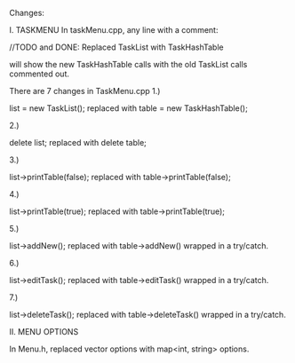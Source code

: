 Changes:

I. TASKMENU
In taskMenu.cpp, any line with a comment:

//TODO and DONE: Replaced TaskList with TaskHashTable

will show the new TaskHashTable calls with the old TaskList calls commented out.

There are 7 changes in TaskMenu.cpp
1.)

list = new TaskList();
replaced with
table = new TaskHashTable();

2.)

delete list;
replaced with
delete table;

3.)

list->printTable(false);
replaced with
table->printTable(false);

4.)

list->printTable(true);
replaced with
table->printTable(true);

5.)

list->addNew();
replaced with
table->addNew() wrapped in a try/catch.


6.)

list->editTask();
replaced with
table->editTask() wrapped in a try/catch.

7.)

list->deleteTask();
replaced with
table->deleteTask() wrapped in a try/catch.


II. MENU OPTIONS

In Menu.h, replaced vector<string> options with map<int, string> options.
